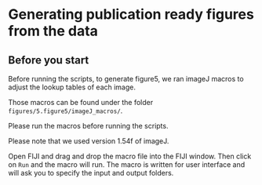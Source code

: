 # Generating publication ready figures from the data

## Before you start
Before running the scripts, to generate figure5, we ran imageJ macros to adjust the lookup tables of each image.

Those macros can be found under the folder `figures/5.figure5/imageJ_macros/`.

Please run the macros before running the scripts.

Please note that we used version 1.54f of imageJ.

Open FIJI and drag and drop the macro file into the FIJI window.
Then click on `Run` and the macro will run.
The macro is written for user interface and will ask you to specify the input and output folders.
